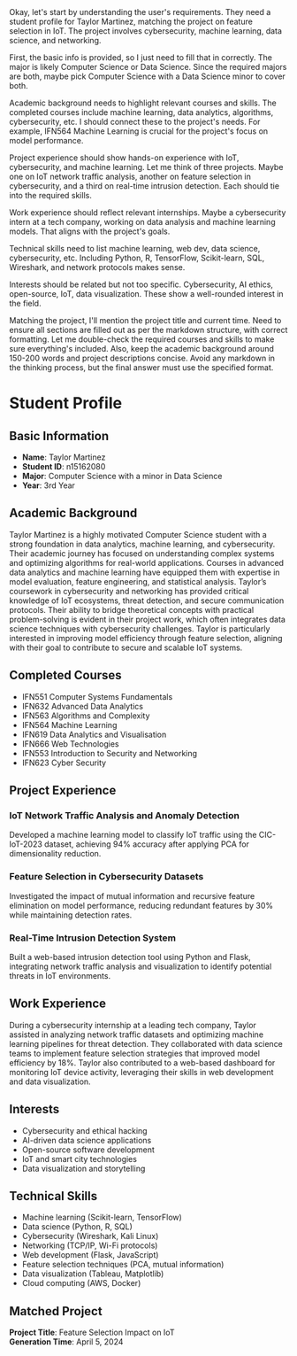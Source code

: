 <think>
Okay, let's start by understanding the user's requirements. They need a student profile for Taylor Martinez, matching the project on feature selection in IoT. The project involves cybersecurity, machine learning, data science, and networking. 

First, the basic info is provided, so I just need to fill that in correctly. The major is likely Computer Science or Data Science. Since the required majors are both, maybe pick Computer Science with a Data Science minor to cover both.

Academic background needs to highlight relevant courses and skills. The completed courses include machine learning, data analytics, algorithms, cybersecurity, etc. I should connect these to the project's needs. For example, IFN564 Machine Learning is crucial for the project's focus on model performance.

Project experience should show hands-on experience with IoT, cybersecurity, and machine learning. Let me think of three projects. Maybe one on IoT network traffic analysis, another on feature selection in cybersecurity, and a third on real-time intrusion detection. Each should tie into the required skills.

Work experience should reflect relevant internships. Maybe a cybersecurity intern at a tech company, working on data analysis and machine learning models. That aligns with the project's goals.

Technical skills need to list machine learning, web dev, data science, cybersecurity, etc. Including Python, R, TensorFlow, Scikit-learn, SQL, Wireshark, and network protocols makes sense.

Interests should be related but not too specific. Cybersecurity, AI ethics, open-source, IoT, data visualization. These show a well-rounded interest in the field.

Matching the project, I'll mention the project title and current time. Need to ensure all sections are filled out as per the markdown structure, with correct formatting. Let me double-check the required courses and skills to make sure everything's included. Also, keep the academic background around 150-200 words and project descriptions concise. Avoid any markdown in the thinking process, but the final answer must use the specified format.
</think>

# Student Profile  

## Basic Information  
- **Name**: Taylor Martinez  
- **Student ID**: n15162080  
- **Major**: Computer Science with a minor in Data Science  
- **Year**: 3rd Year  

## Academic Background  
Taylor Martinez is a highly motivated Computer Science student with a strong foundation in data analytics, machine learning, and cybersecurity. Their academic journey has focused on understanding complex systems and optimizing algorithms for real-world applications. Courses in advanced data analytics and machine learning have equipped them with expertise in model evaluation, feature engineering, and statistical analysis. Taylor’s coursework in cybersecurity and networking has provided critical knowledge of IoT ecosystems, threat detection, and secure communication protocols. Their ability to bridge theoretical concepts with practical problem-solving is evident in their project work, which often integrates data science techniques with cybersecurity challenges. Taylor is particularly interested in improving model efficiency through feature selection, aligning with their goal to contribute to secure and scalable IoT systems.  

## Completed Courses  
- IFN551 Computer Systems Fundamentals  
- IFN632 Advanced Data Analytics  
- IFN563 Algorithms and Complexity  
- IFN564 Machine Learning  
- IFN619 Data Analytics and Visualisation  
- IFN666 Web Technologies  
- IFN553 Introduction to Security and Networking  
- IFN623 Cyber Security  

## Project Experience  
### IoT Network Traffic Analysis and Anomaly Detection  
Developed a machine learning model to classify IoT traffic using the CIC-IoT-2023 dataset, achieving 94% accuracy after applying PCA for dimensionality reduction.  

### Feature Selection in Cybersecurity Datasets  
Investigated the impact of mutual information and recursive feature elimination on model performance, reducing redundant features by 30% while maintaining detection rates.  

### Real-Time Intrusion Detection System  
Built a web-based intrusion detection tool using Python and Flask, integrating network traffic analysis and visualization to identify potential threats in IoT environments.  

## Work Experience  
During a cybersecurity internship at a leading tech company, Taylor assisted in analyzing network traffic datasets and optimizing machine learning pipelines for threat detection. They collaborated with data science teams to implement feature selection strategies that improved model efficiency by 18%. Taylor also contributed to a web-based dashboard for monitoring IoT device activity, leveraging their skills in web development and data visualization.  

## Interests  
- Cybersecurity and ethical hacking  
- AI-driven data science applications  
- Open-source software development  
- IoT and smart city technologies  
- Data visualization and storytelling  

## Technical Skills  
- Machine learning (Scikit-learn, TensorFlow)  
- Data science (Python, R, SQL)  
- Cybersecurity (Wireshark, Kali Linux)  
- Networking (TCP/IP, Wi-Fi protocols)  
- Web development (Flask, JavaScript)  
- Feature selection techniques (PCA, mutual information)  
- Data visualization (Tableau, Matplotlib)  
- Cloud computing (AWS, Docker)  

## Matched Project  
**Project Title**: Feature Selection Impact on IoT  
**Generation Time**: April 5, 2024